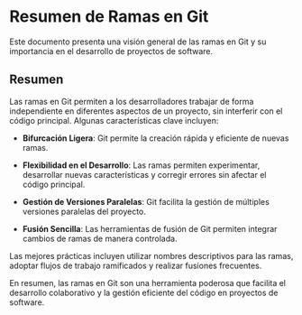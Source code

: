 # Resumen de Ramas en Git

Este documento presenta una visión general de las ramas en Git y su importancia en el desarrollo de proyectos de software.

## Resumen

Las ramas en Git permiten a los desarrolladores trabajar de forma independiente en diferentes aspectos de un proyecto, sin interferir con el código principal. Algunas características clave incluyen:

- **Bifurcación Ligera**: Git permite la creación rápida y eficiente de nuevas ramas.
  
- **Flexibilidad en el Desarrollo**: Las ramas permiten experimentar, desarrollar nuevas características y corregir errores sin afectar el código principal.

- **Gestión de Versiones Paralelas**: Git facilita la gestión de múltiples versiones paralelas del proyecto.

- **Fusión Sencilla**: Las herramientas de fusión de Git permiten integrar cambios de ramas de manera controlada.

Las mejores prácticas incluyen utilizar nombres descriptivos para las ramas, adoptar flujos de trabajo ramificados y realizar fusiones frecuentes.

En resumen, las ramas en Git son una herramienta poderosa que facilita el desarrollo colaborativo y la gestión eficiente del código en proyectos de software.

